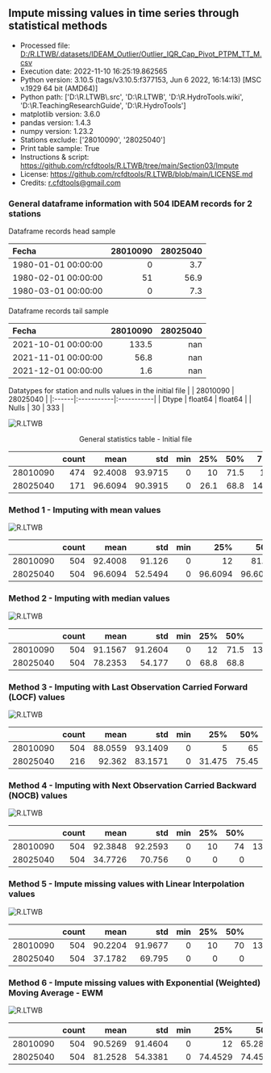 ## Impute missing values in time series through statistical methods

* Processed file: [D:/R.LTWB/.datasets/IDEAM_Outlier/Outlier_IQR_Cap_Pivot_PTPM_TT_M.csv](../IDEAM_EDA/Outlier_IQR_Cap_Pivot_PTPM_TT_M.csv)
* Execution date: 2022-11-10 16:25:19.862565
* Python version: 3.10.5 (tags/v3.10.5:f377153, Jun  6 2022, 16:14:13) [MSC v.1929 64 bit (AMD64)]
* Python path: ['D:\\R.LTWB\\.src', 'D:\\R.LTWB', 'D:\\R.HydroTools.wiki', 'D:\\R.TeachingResearchGuide', 'D:\\R.HydroTools']
* matplotlib version: 3.6.0
* pandas version: 1.4.3
* numpy version: 1.23.2
* Stations exclude: ['28010090', '28025040']
* Print table sample: True
* Instructions & script: https://github.com/rcfdtools/R.LTWB/tree/main/Section03/Impute
* License: https://github.com/rcfdtools/R.LTWB/blob/main/LICENSE.md
* Credits: r.cfdtools@gmail.com


### General dataframe information with 504 IDEAM records for 2 stations

Dataframe records head sample

| Fecha               |   28010090 |   28025040 |
|:--------------------|-----------:|-----------:|
| 1980-01-01 00:00:00 |          0 |        3.7 |
| 1980-02-01 00:00:00 |         51 |       56.9 |
| 1980-03-01 00:00:00 |          0 |        7.3 |

Dataframe records tail sample

| Fecha               |   28010090 |   28025040 |
|:--------------------|-----------:|-----------:|
| 2021-10-01 00:00:00 |      133.5 |        nan |
| 2021-11-01 00:00:00 |       56.8 |        nan |
| 2021-12-01 00:00:00 |        1.6 |        nan |

Datatypes for station and nulls values in the initial file
|       | 28010090   | 28025040   |
|:------|:-----------|:-----------|
| Dtype | float64    | float64    |
| Nulls | 30         | 333        |

![R.LTWB](Outlier_IQR_Cap_Pivot_PTPM_TT_M.csv.png)

<div align="center">

General statistics table - Initial file

</div>


<div align="center">

|          |   count |    mean |     std |   min |   25% |   50% |   75% |     max |
|---------:|--------:|--------:|--------:|------:|------:|------:|------:|--------:|
| 28010090 |     474 | 92.4008 | 93.9715 |     0 |  10   |  71.5 | 138   | 520.861 |
| 28025040 |     171 | 96.6094 | 90.3915 |     0 |  26.1 |  68.8 | 143.5 | 360.6   |

</div>



### Method 1 - Imputing with mean values

![R.LTWB](Impute_Mean_Outlier_IQR_Cap_Pivot_PTPM_TT_M.csv.png)

<div align="center">

|          |   count |    mean |     std |   min |     25% |     50% |      75% |     max |
|---------:|--------:|--------:|--------:|------:|--------:|--------:|---------:|--------:|
| 28010090 |     504 | 92.4008 | 91.126  |     0 | 12      | 81.25   | 134.925  | 520.861 |
| 28025040 |     504 | 96.6094 | 52.5494 |     0 | 96.6094 | 96.6094 |  96.6094 | 360.6   |

</div>



### Method 2 - Imputing with median values

![R.LTWB](Impute_Median_Outlier_IQR_Cap_Pivot_PTPM_TT_M.csv.png)

<div align="center">

|          |   count |    mean |     std |   min |   25% |   50% |     75% |     max |
|---------:|--------:|--------:|--------:|------:|------:|------:|--------:|--------:|
| 28010090 |     504 | 91.1567 | 91.2604 |     0 |  12   |  71.5 | 134.925 | 520.861 |
| 28025040 |     504 | 78.2353 | 54.177  |     0 |  68.8 |  68.8 |  68.8   | 360.6   |

</div>



### Method 3 - Imputing with Last Observation Carried Forward (LOCF) values

![R.LTWB](Impute_LOCF_Outlier_IQR_Cap_Pivot_PTPM_TT_M.csv.png)

<div align="center">

|          |   count |    mean |     std |   min |    25% |   50% |   75% |     max |
|---------:|--------:|--------:|--------:|------:|-------:|------:|------:|--------:|
| 28010090 |     504 | 88.0559 | 93.1409 |     0 |  5     | 65    |   135 | 520.861 |
| 28025040 |     216 | 92.362  | 83.1571 |     0 | 31.475 | 75.45 |   123 | 360.6   |

</div>



### Method 4 - Imputing with Next Observation Carried Backward (NOCB) values

![R.LTWB](Impute_NOCB_Outlier_IQR_Cap_Pivot_PTPM_TT_M.csv.png)

<div align="center">

|          |   count |    mean |     std |   min |   25% |   50% |     75% |     max |
|---------:|--------:|--------:|--------:|------:|------:|------:|--------:|--------:|
| 28010090 |     504 | 92.3848 | 92.2593 |     0 |    10 |    74 | 134.925 | 520.861 |
| 28025040 |     504 | 34.7726 | 70.756  |     0 |     0 |     0 |  32.7   | 360.6   |

</div>



### Method 5 - Impute missing values with Linear Interpolation values

![R.LTWB](Impute_InterpolateLinear_Outlier_IQR_Cap_Pivot_PTPM_TT_M.csv.png)

<div align="center">

|          |   count |    mean |     std |   min |   25% |   50% |     75% |     max |
|---------:|--------:|--------:|--------:|------:|------:|------:|--------:|--------:|
| 28010090 |     504 | 90.2204 | 91.9677 |     0 |    10 |    70 | 134.925 | 520.861 |
| 28025040 |     504 | 37.1782 | 69.795  |     0 |     0 |     0 |  43.95  | 360.6   |

</div>



### Method 6 - Impute missing values with Exponential (Weighted) Moving Average - EWM

![R.LTWB](Impute_MeanEWM_Outlier_IQR_Cap_Pivot_PTPM_TT_M.csv.png)

<div align="center">

|          |   count |    mean |     std |   min |     25% |     50% |      75% |     max |
|---------:|--------:|--------:|--------:|------:|--------:|--------:|---------:|--------:|
| 28010090 |     504 | 90.5269 | 91.4604 |     0 | 12      | 65.2881 | 134.925  | 520.861 |
| 28025040 |     504 | 81.2528 | 54.3381 |     0 | 74.4529 | 74.4529 |  74.4529 | 360.6   |

</div>

